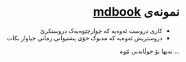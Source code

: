 <div dir=rtl>
  
# نمونەی [mdbook](https://rust-lang.github.io/mdBook/index.html)

* کاری دروست ئەوەیە کە چوارچێوەیەک دروستکرێ
* دروستریش ئەوەیە کە مدبوک خۆی پشتیوانی زمانی جیاواز بکات

...
تەنها بۆ جوڵاندنی ئێوە
</div>
